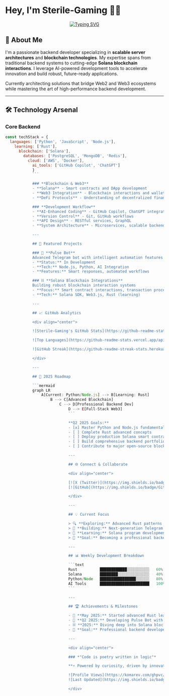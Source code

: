 # Hey, I'm Sterile-Gaming 👨‍💻

<div align="center">
  
  [![Typing SVG](https://readme-typing-svg.herokuapp.com?font=Fira+Code&size=22&duration=3000&pause=1000&color=2F81F7&center=true&vCenter=true&width=600&lines=Backend+Developer;Blockchain+Enthusiast;AI-Powered+Development;Building+the+Future)](https://git.io/typing-svg)

  </div>

  ## 🎯 About Me

  I'm a passionate backend developer specializing in **scalable server architectures** and **blockchain technologies**. My expertise spans from traditional backend systems to cutting-edge **Solana blockchain interactions**. I leverage AI-powered development tools to accelerate innovation and build robust, future-ready applications.

  Currently architecting solutions that bridge Web2 and Web3 ecosystems while mastering the art of high-performance backend development.

  ---

  ## 🛠️ Technology Arsenal

  ### **Core Backend**
  ```javascript
  const techStack = {
    languages: ['Python', 'JavaScript', 'Node.js'],
      learning: ['Rust'],
        blockchain: ['Solana'],
          databases: ['PostgreSQL', 'MongoDB', 'Redis'],
            cloud: ['AWS', 'Docker'],
              ai_tools: ['GitHub Copilot', 'ChatGPT']
              }
              ```

              ### **Blockchain & Web3**
              - **Solana** - Smart contracts and DApp development
              - **Web3 Integration** - Blockchain interactions and wallet connectivity
              - **DeFi Protocols** - Understanding of decentralized finance ecosystems

              ### **Development Workflow**
              - **AI-Enhanced Coding** - GitHub Copilot, ChatGPT integration
              - **Version Control** - Git, GitHub workflows
              - **API Design** - RESTful services, GraphQL
              - **System Architecture** - Microservices, scalable backends

              ---

              ## 🚀 Featured Projects

              ### 🤖 **Pulse Bot**
              Advanced Telegram bot with intelligent automation features
              - **Status:** In Development
              - **Tech:** Node.js, Python, AI Integration
              - **Features:** Smart responses, automated workflows

              ### ⛓️ **Solana Blockchain Integrations**
              Building robust blockchain interaction systems
              - **Focus:** Smart contract interactions, transaction processing
              - **Tech:** Solana SDK, Web3.js, Rust (learning)

              ---

              ## 📈 GitHub Analytics

              <div align="center">

              ![Sterile-Gaming's GitHub Stats](https://github-readme-stats.vercel.app/api?username=Sterile-Gaming&show_icons=true&theme=tokyonight&hide_border=true&include_all_commits=true&count_private=true)

              ![Top Languages](https://github-readme-stats.vercel.app/api/top-langs/?username=Sterile-Gaming&layout=compact&theme=tokyonight&hide_border=true&langs_count=8)

              ![GitHub Streak](https://github-readme-streak-stats.herokuapp.com/?user=Sterile-Gaming&theme=tokyonight&hide_border=true)

              </div>

              ---

              ## 🎯 2025 Roadmap

              ```mermaid
              graph LR
                  A[Current: Python/Node.js] --> B[Learning: Rust]
                      B --> C[Advanced Blockchain]
                          C --> D[Professional Backend Dev]
                              D --> E[Full-Stack Web3]
                              ```

                              **Q2 2025 Goals:**
                              - [x] Master Python and Node.js fundamentals
                              - [ ] Complete Rust advanced concepts
                              - [ ] Deploy production Solana smart contracts
                              - [ ] Build comprehensive backend portfolio
                              - [ ] Contribute to major open-source blockchain projects

                              ---

                              ## 🌐 Connect & Collaborate

                              <div align="center">

                              [![X (Twitter)](https://img.shields.io/badge/X-000000?style=for-the-badge&logo=x&logoColor=white)](https://x.com/Sterile_Gaming)
                              [![GitHub](https://img.shields.io/badge/GitHub-100000?style=for-the-badge&logo=github&logoColor=white)](https://github.com/Sterile-Gaming)

                              </div>

                              ---

                              ## 💡 Current Focus

                              > 🔍 **Exploring:** Advanced Rust patterns for blockchain development  
                              > 🚀 **Building:** Next-generation Telegram automation with AI  
                              > 🌱 **Learning:** Solana program development and DeFi protocols  
                              > 🎯 **Goal:** Becoming a professional backend developer by Q4 2025  

                              ---

                              ## 📊 Weekly Development Breakdown

                              ```text
                              Rust          ████████████░░░░░░░░░░   60%
                              Solana        ████████░░░░░░░░░░░░░░   40%
                              Python/Node   ████████████████░░░░░░   80%
                              AI Tools      ██████████████████████   100%
                              ```

                              ---

                              ## 🏆 Achievements & Milestones

                              - 🚀 **May 2025:** Started advanced Rust learning journey
                              - 🤖 **Q2 2025:** Developing Pulse Bot with AI integration
                              - ⛓️ **2025:** Diving deep into Solana blockchain development
                              - 🎯 **Goal:** Professional backend developer by end of 2025

                              ---

                              <div align="center">

                              ### *"Code is poetry written in logic"*

                              **⚡ Powered by curiosity, driven by innovation ⚡**

                              ![Profile Views](https://komarev.com/ghpvc/?username=Sterile-Gaming&color=brightgreen&style=flat-square)
                              ![Last Updated](https://img.shields.io/badge/Last%20Updated-May%202025-blue?style=flat-square)

                              </div>